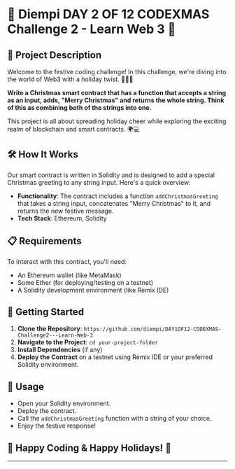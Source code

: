 

# 🎄 Diempi DAY 2 OF 12 CODEXMAS Challenge 2 - Learn Web 3 🎄

## 🌟 Project Description
Welcome to the festive coding challenge! In this challenge, we're diving into the world of Web3 with a holiday twist. 🎅🏼🚀

**Write a Christmas smart contract that has a function that accepts a string as an input, adds, "Merry Christmas" and returns the whole string. Think of this as combining both of the strings into one.**

This project is all about spreading holiday cheer while exploring the exciting realm of blockchain and smart contracts. 🌍💻

## 🛠️ How It Works
Our smart contract is written in Solidity and is designed to add a special Christmas greeting to any string input. Here's a quick overview:

- **Functionality**: The contract includes a function `addChristmasGreeting` that takes a string input, concatenates "Merry Christmas" to it, and returns the new festive message.
- **Tech Stack**: Ethereum, Solidity

## 📋 Requirements
To interact with this contract, you'll need:
- An Ethereum wallet (like MetaMask)
- Some Ether (for deploying/testing on a testnet)
- A Solidity development environment (like Remix IDE)

## 🚀 Getting Started
1. **Clone the Repository**: `https://github.com/diempi/DAY1OF12-CODEXMAS-Challenge2---Learn-Web-3`
2. **Navigate to the Project**: `cd your-project-folder`
3. **Install Dependencies** (if any)
4. **Deploy the Contract** on a testnet using Remix IDE or your preferred Solidity environment.

## 📝 Usage
- Open your Solidity environment.
- Deploy the contract.
- Call the `addChristmasGreeting` function with a string of your choice.
- Enjoy the festive response!

## 🎉 Happy Coding & Happy Holidays! 🎉

---
